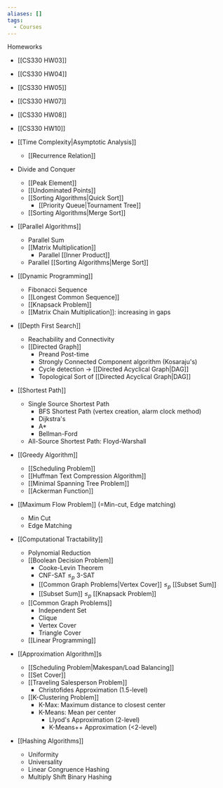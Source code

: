 ```yaml
---
aliases: []
tags:
  - Courses
---
```

Homeworks
- [[CS330 HW03]]
- [[CS330 HW04]]
- [[CS330 HW05]]
- [[CS330 HW07]]
- [[CS330 HW08]]
- [[CS330 HW10]]

- [[Time Complexity|Asymptotic Analysis]]
	- [[Recurrence Relation]]
- Divide and Conquer
	- [[Peak Element]]
	- [[Undominated Points]]
	- [[Sorting Algorithms|Quick Sort]]
		- [[Priority Queue|Tournament Tree]]
	- [[Sorting Algorithms|Merge Sort]]
- [[Parallel Algorithms]]
	- Parallel Sum
	- [[Matrix Multiplication]]
		- Parallel [[Inner Product]]
	- Parallel [[Sorting Algorithms|Merge Sort]]
- [[Dynamic Programming]]
	- Fibonacci Sequence
	- [[Longest Common Sequence]]
	- [[Knapsack Problem]]
	- [[Matrix Chain Multiplication]]: increasing in gaps
- [[Depth First Search]]
	- Reachability and Connectivity
	- [[Directed Graph]]
		- Preand Post-time
		- Strongly Connected Component algorithm (Kosaraju's)
		- Cycle detection → [[Directed Acyclical Graph|DAG]]
		- Topological Sort of [[Directed Acyclical Graph|DAG]]
- [[Shortest Path]]
	- Single Source Shortest Path
		- BFS Shortest Path (vertex creation, alarm clock method)
		- Dijkstra's
		- A*
		- Bellman-Ford
	- All-Source Shortest Path: Floyd-Warshall
- [[Greedy Algorithm]]
	- [[Scheduling Problem]]
	- [[Huffman Text Compression Algorithm]]
	- [[Minimal Spanning Tree Problem]]
	- [[Ackerman Function]]
- [[Maximum Flow Problem]] (=Min-cut, Edge matching)
	- Min Cut
	- Edge Matching
- [[Computational Tractability]]
	- Polynomial Reduction
	- [[Boolean Decision Problem]]
		- Cooke-Levin Theorem
		- CNF-SAT $\leq_{p}$ 3-SAT
		- [[Common Graph Problems|Vertex Cover]] $\leq_{p}$ [[Subset Sum]]
		- [[Subset Sum]] $\leq_{p}$ [[Knapsack Problem]]
	- [[Common Graph Problems]]
		- Independent Set
		- Clique
		- Vertex Cover
		- Triangle Cover
	- [[Linear Programming]]
- [[Approximation Algorithm]]s
	- [[Scheduling Problem|Makespan/Load Balancing]]
	- [[Set Cover]]
	- [[Traveling Salesperson Problem]]
		- Christofides Approximation (1.5-level)
	- [[K-Clustering Problem]]
		- K-Max: Maximum distance to closest center
		- K-Means: Mean per center
			- Llyod's Approximation (2-level)
			- K-Means++ Approximation (<2-level)
- [[Hashing Algorithms]]
	- Uniformity
	- Universality
	- Linear Congruence Hashing
	- Multiply Shift Binary Hashing
